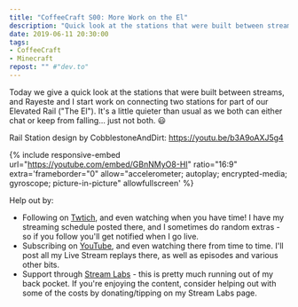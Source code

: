 ```yaml
---
title: "CoffeeCraft S00: More Work on the El"
description: "Quick look at the stations that were built between streams, and Rayeste and I start work on connecting two stations for part of our Elevated Rail."
date: 2019-06-11 20:30:00
tags:
- CoffeeCraft
- Minecraft
repost: "" #"dev.to"
---
```


Today we give a quick look at the stations that were built between streams, and Rayeste and I start work on connecting two stations for part of our Elevated Rail ("The El"). It's a little quieter than usual as we both can either chat or keep from falling&hellip; just not both. :smiley:

Rail Station design by CobblestoneAndDirt: <https://youtu.be/b3A9oAXJ5g4>
<!--more-->

{% include responsive-embed url="https://youtube.com/embed/GBnNMyO8-HI" ratio="16:9" extra='frameborder="0" allow="accelerometer; autoplay; encrypted-media; gyroscope; picture-in-picture" allowfullscreen' %}

Help out by:
 * Following on [Twtich](https://twitch.tv/AnonJr_Live), and even watching when you have time! I have my streaming schedule posted there, and I sometimes do random extras - so if you follow you'll get notified when I go live.
 * Subscribing on [YouTube](http://www.youtube.com/channel/UCXafqhKHbkSUIrq0LAuu0tw), and even watching there from time to time. I'll post all my Live Stream replays there, as well as episodes and various other bits.
 * Support through [Stream Labs](https://streamlabs.com/anonjr_live) - this is pretty much running out of my back pocket. If you're enjoying the content, consider helping out with some of the costs by donating/tipping on my Stream Labs page.